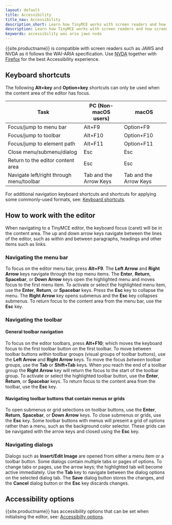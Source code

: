 ```yaml
---
layout: default
title: Accessibility
title_nav: Accessibility
description_short: Learn how TinyMCE works with screen readers and how screen readers work with TinyMCE.
description: Learn how TinyMCE works with screen readers and how screen readers work with TinyMCE.
keywords: accessibility wai aria jaws nvda
---
```


{{site.productname}} is compatible with screen readers such as JAWS and NVDA as it follows the WAI-ARIA specification. Use [NVDA](http://www.nvaccess.org/) together with [Firefox](https://www.mozilla.org/en-US/firefox/products/) for the best Accessibility experience.

## Keyboard shortcuts

The following **Alt+key** and **Option+key** shortcuts can only be used when the content area of the editor has focus.

| Task                                     | PC (Non-macOS users)   | macOS                  |
|------------------------------------------|------------------------|------------------------|
| Focus/jump to menu bar                   | Alt+F9                 | Option+F9              |
| Focus/jump to toolbar                    | Alt+F10                | Option+F10             |
| Focus/jump to element path               | Alt+F11                | Option+F11             |
| Close menu/submenu/dialog                | Esc                    | Esc                    |
| Return to the editor content area        | Esc                    | Esc                    |
| Navigate left/right through menu/toolbar | Tab and the Arrow Keys | Tab and the Arrow Keys |

For additional navigation keyboard shortcuts and shortcuts for applying some commonly-used formats, see: [Keyboard shortcuts]({{site.baseurl}}/advanced/keyboard-shortcuts/).

## How to work with the editor

When navigating to a TinyMCE editor, the keyboard focus (caret) will be in the content area. The up and down arrow keys navigate between the lines of the editor, such as within and between paragraphs, headings and other items such as links.

### Navigating the menu bar

To focus on the editor menu bar, press **Alt+F9**. The **Left Arrow** and **Right Arrow** keys navigate through the top menu items. The **Enter**, **Return**, **Spacebar**, or **Down Arrow** keys open the highlighted menu and moves focus to the first menu item. To activate or select the highlighted menu item, use the **Enter**, **Return**, or **Spacebar** keys. Press the **Esc** key to collapse the menu. The **Right Arrow** key opens submenus and the **Esc** key collapses submenus. To return focus to the content area from the menu bar, use the **Esc** key.

### Navigating the toolbar

#### General toolbar navigation

To focus on the editor toolbars, press **Alt+F10**; which moves the keyboard focus to the first toolbar button on the first toolbar. To move between toolbar buttons _within_ toolbar groups (visual groups of toolbar buttons), use the **Left Arrow** and **Right Arrow** keys. To move the focus _between_ toolbar groups, use the **Tab** or **Shift+Tab** keys. When you reach the end of a toolbar group the **Right Arrow** key will return the focus to the start of the toolbar group. To activate or select the highlighted toolbar button, use the **Enter**, **Return**, or **Spacebar** keys. To return focus to the content area from the toolbar, use the **Esc** key.

#### Navigating toolbar buttons that contain menus or grids

To open submenus or grid selections on toolbar buttons, use the **Enter**, **Return**, **Spacebar**, or **Down Arrow** keys. To close submenus or grids, use the **Esc** key. Some toolbar buttons with menus will present a grid of options rather than a menu, such as the background color selector. These grids can be navigated with the arrow keys and closed using the **Esc** key.

### Navigating dialogs

Dialogs such as **Insert/Edit Image** are opened from either a menu item or a toolbar button. Some dialogs contain multiple tabs or pages of options. To change tabs or pages, use the arrow keys; the highlighted tab will become active immediately. Use the **Tab** key to navigate between the dialog options on the selected dialog tab. The **Save** dialog button stores the changes, and the **Cancel** dialog button or the **Esc** key discards changes.

## Accessibility options

{{site.productname}} has accessibility options that can be set when initialising the editor, see: [Accessibilty options]({{site.baseurl}}/configure/accessibility/).